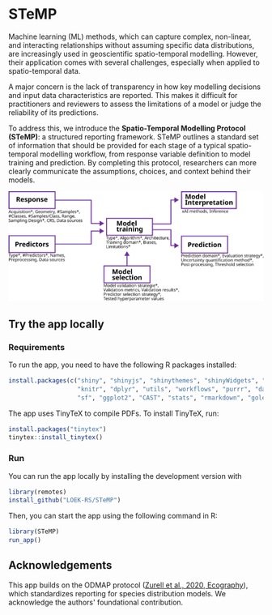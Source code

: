 # STeMP

Machine learning (ML) methods, which can capture complex, non-linear, and interacting relationships without assuming specific data distributions, are increasingly used in geoscientific spatio-temporal modelling. 
However, their application comes with several challenges, especially when applied to spatio-temporal data.

A major concern is the lack of transparency in how key modelling decisions and input data characteristics are reported. 
This makes it difficult for practitioners and reviewers to assess the limitations of a model or judge the reliability of its predictions.

To address this, we introduce the **Spatio-Temporal Modelling Protocol (STeMP)**: a structured reporting framework. 
STeMP outlines a standard set of information that should be provided for each stage of a typical spatio-temporal modelling workflow, from response variable definition to model training and prediction. By completing this protocol, researchers can more clearly communicate the assumptions, choices, and context behind their models.

<img src="inst/app/www/workflow.png" alt="STeMP workflow" width="700">

<!--
This [Shiny web application](https://odmap.wsl.ch/) helps to implement the ODMAP approach and produces well formatted protocols that can be exported for further usage. For further explanation please refer to the original publication [(Zurell et al., 2020)](https://onlinelibrary.wiley.com/doi/full/10.1111/ecog.04960). 
-->

## Try the app locally

### Requirements

To run the app, you need to have the following R packages installed:

```R
install.packages(c("shiny", "shinyjs", "shinythemes", "shinyWidgets", "shinyBS", "htmltools", 
                   "knitr", "dplyr", "utils", "workflows", "purrr", "data.table", "stringr",
                   "sf", "ggplot2", "CAST", "stats", "rmarkdown", "golem", "config", "kableExtra"))
```

The app uses TinyTeX to compile PDFs. To install TinyTeX, run:

```R
install.packages("tinytex")
tinytex::install_tinytex()
```

### Run

You can run the app locally by installing the development version with

```R
library(remotes)
install_github("LOEK-RS/STeMP")
``` 

Then, you can start the app using the following command in R:

```R
library(STeMP)
run_app()
```

<!--

## Citation

Please cite as follows:

-->

## Acknowledgements

This app builds on the ODMAP protocol ([Zurell et al., 2020, Ecography](https://onlinelibrary.wiley.com/doi/full/10.1111/ecog.04960)), which standardizes reporting for species distribution models. 
We acknowledge the authors' foundational contribution.

